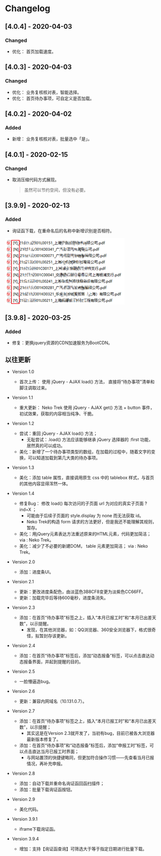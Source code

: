 # Changelog

## [4.0.4] - 2020-04-03
### Changed
  * 优化： 首页加载速度。

## [4.0.3] - 2020-04-03
### Changed
  * 优化： 业务复核核对表，智能选择。
  * 优化： 首页待办事项，可自定义是否加载。

## [4.0.2] - 2020-04-02
### Added
  * 新增： 业务复核核对表，批量选中「是」。

## [4.0.1] - 2020-02-15
### Changed
  * 取消压缩代码方式展现。
    > 虽然可以节约空间，但没有必要。

## [3.9.9] - 2020-02-13
### Added
  * 询证函下载，在重命名后的名称中新增识别是否相符。

![img](./img/EasyGoEnhancer_3.9.9_01.png)

## [3.9.8] - 2020-03-25
### Added
  * 修复：更换jquery资源的CDN加速服务为BootCDN。

## 以往更新
* Version 1.0
  * 首次上传： 使用 jQuery - AJAX load() 方法， 直接将“待办事项”清单和脚注调取过来。

* Version 1.1
  * 重大更新： Neko Trek 使用 jQuery - AJAX get() 方法 + button 事件， 初试效果，获取的内容相当纯净、干脆。

* Version 1.2
  * 尝试：重回 jQuery - AJAX load() 方法；
      * 无耻尝试：.load() 方法应该能够继承 jQuery 选择器的 :first 功能， 居然真的可以成功。
  * 美化：新增了一个待办事项类型的数组，在加载的过程中，随着文字的变换，可以知道加载到第几大类的待办事项。

* Version 1.3
  * 美化：添加 table 属性，直接调用原生 css 中的 tablebox 样式，与首页的其他内容显得浑然一体。

* Version 1.4
  * 修复Bug： 修改 load() 每次访问的子页面 url 为对应的真实子页面 ?ind=X ；
      * 可能由于后续子页面的 style.display 为 none 而无法获取 id。
      * Neko Trek的构造 form 请求的方法更好，但是我还不能理解其规则，暂存。
  * 美化：用jQuery元素表达方法重述原来的HTML元素，代码更加简洁； via : Neko Trek。
  * 美化：减少了不必要的新建DOM， table 元素更加简洁； via : Neko Trek。

* Version 2.0
  * 添加：进度条UI。

* Version 2.1
  * 更新：更改进度条配色，由淡蓝色3B8CF8变更为淡紫色CC66FF。
  * 更新：加载完毕后等待600毫秒，进度条消失。

* Version 2.3
  * 添加：在首页“待办事项”标签之上，插入“本月已报工时”和“本月已出差天数”，以示提醒。
      * 发现，在其他浏览器，如：QQ浏览器、360安全浏览器下，格式很奇怪，拟暂封存该更新。

* Version 2.4
  * 添加：在首页“待办事项”标签后，添加“动态报备”标签，可以点击直达动态报备界面，并起到提醒的目的。

* Version 2.5
  * 一脸懵逼造bug。

* Version 2.6
  * 更新：兼容内网域名（10.131.0.7）。

* Version 2.7
  * 添加：在首页“待办事项”标签之上，插入“本月已报工时”和“本月已出差天数”，以示提醒；
      * 其实这是在Version 2.3就开发了，当初有bug，目前已被各大浏览器最新版本修复了。
  * 添加：在首页“待办事项”和“动态报备”标签后，添加“申报工时”标签，可以点击直达当月已报工时界面；
      * 与网站置顶的快捷键略同，但更加符合操作习惯——先查看当月已报情况，再补充申报。

* Version 2.8
  * 添加：自动下载并重命名询证函回函扫描件；
  * 添加：批量下载询证函按钮。

* Version 2.9
  * 美化代码。

* Version 3.9.1
  * iframe下载询证函。

* Version 3.9.4
  * 增加：支持【询证函查询】可筛选大于等于指定日期进行批量下载。



